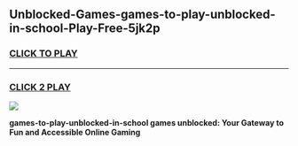 
## Unblocked-Games-games-to-play-unblocked-in-school-Play-Free-5jk2p
<h3>
<a href="https://premium76.site?title=games-to-play-unblocked-in-school&ref=23A">CLICK TO PLAY</a></h3>
<hr>

<h3>
<a href="https://premium76.site?title=games-to-play-unblocked-in-school&ref=23A">CLICK 2 PLAY</a>
  
</h3>

<a href="https://premium76.site?title=games-to-play-unblocked-in-school&ref=23A"><img src="https://clearcache.store/games.png"></a>


**games-to-play-unblocked-in-school games unblocked: Your Gateway to Fun and Accessible Online Gaming**
